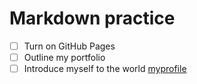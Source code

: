 # Markdown practice
- [ ] Turn on GitHub Pages
- [ ] Outline my portfolio
- [ ] Introduce myself to the world
[myprofile](https://github.com/JinHabin)

